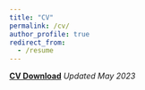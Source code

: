 ```yaml
---
title: "CV"
permalink: /cv/
author_profile: true
redirect_from:
  - /resume
---
```


[**CV Download**](https://trentoll.github.io/files/cv_05.24.23.pdf)  *Updated May 2023*
